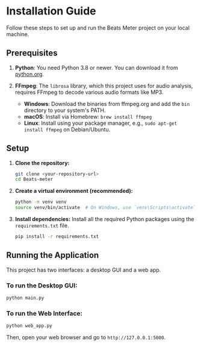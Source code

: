 # Installation Guide

Follow these steps to set up and run the Beats Meter project on your local machine.

## Prerequisites

1.  **Python**: You need Python 3.8 or newer. You can download it from [python.org](https://www.python.org/downloads/).

2.  **FFmpeg**: The `librosa` library, which this project uses for audio analysis, requires FFmpeg to decode various audio formats like MP3.
    -   **Windows**: Download the binaries from ffmpeg.org and add the `bin` directory to your system's PATH.
    -   **macOS**: Install via Homebrew: `brew install ffmpeg`
    -   **Linux**: Install using your package manager, e.g., `sudo apt-get install ffmpeg` on Debian/Ubuntu.

## Setup

1.  **Clone the repository:**
    ```bash
    git clone <your-repository-url>
    cd Beats-meter
    ```

2.  **Create a virtual environment (recommended):**
    ```bash
    python -m venv venv
    source venv/bin/activate  # On Windows, use `venv\Scripts\activate`
    ```

3.  **Install dependencies:**
    Install all the required Python packages using the `requirements.txt` file.
    ```bash
    pip install -r requirements.txt
    ```

## Running the Application

This project has two interfaces: a desktop GUI and a web app.

### To run the Desktop GUI:
```bash
python main.py
```

### To run the Web Interface:
```bash
python web_app.py
```
Then, open your web browser and go to `http://127.0.0.1:5000`.